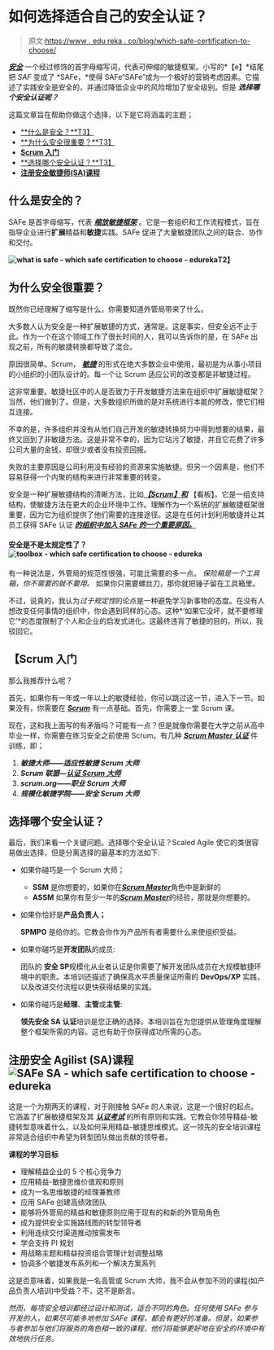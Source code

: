 # 如何选择适合自己的安全认证？

> 原文:[https://www . edu reka . co/blog/which-safe-certification-to-choose/](https://www.edureka.co/blog/which-safe-certification-to-choose/)

[***安全***](https://www.edureka.co/blog/what-is-safe/) 一个经过修饰的首字母缩写词，代表可伸缩的敏捷框架。小写的*【e】*结尾把 *SAF* 变成了  *SAFe，*使得 SAFe“SAFe”成为一个极好的营销考虑因素。它描述了实践安全是安全的，并通过降低企业中的风险增加了安全级别。但是 ***选择哪个安全认证呢？***

这篇文章旨在帮助你做这个选择，以下是它将涵盖的主题；

*   [**什么是安全？**T3】](#whatissafe)
*   [**为什么安全很重要？**T3】](#whyissafeimportant)
*   [**Scrum 入门**](#scrum)
*   [**选择哪个安全认证？**T3】](#whichsafecertificationtochoose)
*   [**注册安全敏捷师(SA)课程**](#sa)

## **什么是安全的？**

SAFe 是首字母缩写，代表 [***缩放敏捷框架***](https://www.edureka.co/blog/scaled-agile-framework/) 。它是一套组织和工作流程模式，旨在指导企业进行**扩展**精益和**敏捷**实践。SAFe 促进了大量敏捷团队之间的联合、协作和交付。

**![what is safe - which safe certification to choose - edureka](../Images/f79d9d1816ab299603a0427587724627.png)T2】**

## 为什么安全很重要？

既然你已经理解了缩写是什么，你需要知道外管局带来了什么。

大多数人认为安全是一种扩展敏捷的方式，通常是[](https://www.edureka.co/blog/scrum-methodology/)。这是事实，但安全远不止于此。作为一个在这个领域工作了很长时间的人，我可以告诉你的是，在 SAFe 出现之前，所有的敏捷转换都导致了混合。

原因很简单。Scrum， [***敏捷***](https://www.edureka.co/blog/agile-project-management/) 的形式在绝大多数企业中使用，最初是为从事小项目的小组织的小团队设计的。每一个让 Scrum 适应公司的改变都是非敏捷过程。

这非常重要。敏捷社区中的人是否致力于开发敏捷方法来在组织中扩展敏捷框架？当然，他们做到了。但是，大多数组织所做的是对系统进行本能的修改，使它们相互连接。

不幸的是，许多组织并没有从他们自己开发的敏捷转换努力中得到想要的结果，最终又回到了非敏捷方法。这是非常不幸的，因为它玷污了敏捷，并且它花费了许多公司大量的金钱，却很少或者没有投资回报。

失败的主要原因是公司利用没有经验的资源来实施敏捷。但另一个因素是，他们不容易获得一个内聚的结构来进行非常重要的转变。

安全是一种扩展敏捷结构的清晰方法，比如[***【Scrum】和***](https://www.edureka.co/blog/scrum-vs-kanban/) 【看板】。它是一组支持结构，使敏捷方法在更大的企业环境中工作。理解作为一个系统的扩展敏捷框架很重要，因为它为组织提供了他们需要的连接途径。这是在任何计划利用敏捷并让其员工获得 SAFe 认证 [***的组织中加入 SAFe 的一个重要原因。***](https://www.edureka.co/blog/how-to-get-safe-certified/)

#### **安全是不是太规定性了？ ![toolbox - which safe certification to choose - edureka](../Images/93804df47c734cff1414b629e7c70fc4.png)**

有一种说法是，外管局的规范性很强，可能比需要的多一点。  *保险箱是一个工具箱，你不需要的就不要用。* 如果你只需要螺丝刀，那你就把锤子留在工具箱里。

不过，说真的，我认为*过于规定性*的论点是一种避免学习新事物的态度。在没有人想改变任何事情的组织中，你会遇到同样的心态。这种*‘如果它没坏，就不要修理它’*的态度限制了个人和企业的启发式进化。这最终违背了敏捷的目的。所以，我驳回它。

## 【Scrum 入门

那么我推荐什么呢？

首先，如果你有一年或一年以上的敏捷经验，你可以跳过这一节，进入下一节。如果没有，你需要在 [***Scrum***](https://www.edureka.co/blog/agile-scrum-tutorial/) 有一点基础。首先，你需要上一堂 Scrum 课。

现在，这和我上面写的有矛盾吗？可能有一点？但是就像你需要在大学之前从高中毕业一样，你需要在练习安全之前使用 Scrum。有几种 [***Scrum Master 认证***](https://www.edureka.co/blog/how-to-become-a-certified-scrum-master/) 件训练，即；

1.  ***敏捷大师——适应性敏捷 Scrum 大师***
2.  ***Scrum 联盟—[认证 Scrum 大师](https://www.edureka.co/certified-scum-master-certification-training)***
3.  ***scrum.org——职业 Scrum 大师***
4.  ***规模化敏捷学院——安全 Scrum 大师***

## **选择哪个安全认证？**

最后，我们来看一个关键问题。选择哪个安全认证？Scaled Agile 使它的类很容易做出选择，但是分离选择的最基本的方法如下:

*   如果你碰巧是一个 Scrum 大师；
    *   **SSM** 是你想要的，如果你在[***Scrum Master***](https://www.edureka.co/blog/scrum-master/)角色中是新鲜的
    *   **ASSM** 如果你有至少一年的[***Scrum Master***](https://www.edureka.co/blog/scrum-master-roles-responsibilities/)的经验，那就是你想要的。
*   如果你恰好是**产品负责人；**

    **SPMPO** 是给你的。它教会你作为产品所有者需要什么来使组织受益。

*   如果你碰巧是**开发团队**的成员:

    团队的  **安全 SP**规模化从业者认证是你需要了解开发团队成员在大规模敏捷环境中的职责。本培训还描述了确保高水平质量保证所需的 **DevOps/XP** 实践，以及改进交付流程以更快获得结果的实践。

*   如果你碰巧是**经理**、**主管**或**主管**:

    **领先安全 SA 认证**培训是您正确的选择。本培训旨在为您提供从管理角度理解整个框架所需的内容。这也有助于你获得成功所需的心态。

## **注册安全 Agilist (SA)课程![SAFe SA - which safe certification to choose - edureka](../Images/80c8895041d30dc03d3c17db7f7b3d9b.png)**

这是一个为期两天的课程，对于刚接触 SAFe 的人来说，这是一个很好的起点。它涵盖了扩展敏捷框架及其 [***认证考试***](https://www.edureka.co/blog/safe-agile-certification-exam-requirements/) 的所有原则和实践。它教会你领导精益-敏捷转型意味着什么，以及如何采用精益-敏捷思维模式。这一领先的安全培训课程非常适合组织中希望为转型团队做出贡献的领导者。

**课程的学习目标**

*   理解精益企业的 5 个核心竞争力
*   应用精益-敏捷思维价值观和原则
*   成为一名思维敏捷的经理兼教师
*   应用 SAFe 创建高绩效团队
*   能够将外管局的精益和敏捷原则应用于现有的和新的外管局角色
*   成为提供安全实施路线图的转型领导者
*   利用连续交付渠道推动按需发布
*   学会支持 PI 规划
*   用战略主题和精益投资组合管理计划调整战略
*   协调多个敏捷发布系列和一个解决方案系列

这是否意味着，如果我是一名高管或 Scrum 大师，我不会从参加不同的课程(如产品负责人培训)中受益？不，这不是断言。

*然而，每项安全培训都经过设计和测试，适合不同的角色。任何使用 SAFe 参与开发的人，如果尽可能多地参加 SAFe 课程，都会有更好的准备。但是，如果参与者参加与他们将服务的角色相一致的课程，他们将能够更好地在安全的环境中有效地执行任务。*